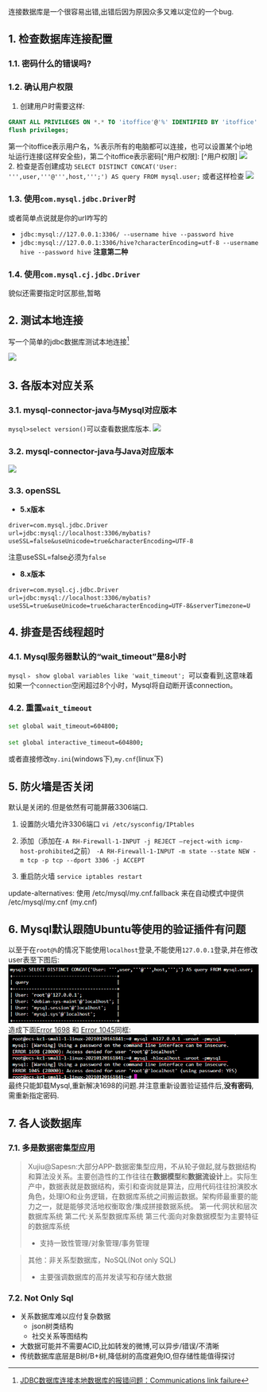 连接数据库是一个很容易出错,出错后因为原因众多又难以定位的一个bug.

## 1. 检查数据库连接配置 

### 1.1. 密码什么的错误吗?
### 1.2. 确认用户权限
1. 创建用户时需要这样:
```sql
GRANT ALL PRIVILEGES ON *.* TO 'itoffice'@'%' IDENTIFIED BY 'itoffice' WITH GRANT OPTION;
flush privileges;
```
第一个itoffice表示用户名，%表示所有的电脑都可以连接，也可以设置某个ip地址运行连接(这样安全些)，第二个itoffice表示密码[^用户权限]:
[^用户权限]
![](https://gitee.com/istarwyh/images/raw/master/1592828559_20200622065304296_3467.png)  
2. 检查是否创建成功
`SELECT DISTINCT CONCAT('User: ''',user,'''@''',host,''';') AS query FROM mysql.user;`
或者这样检查
![](https://gitee.com/istarwyh/images/raw/master/1592828560_20200622123559120_11222.png)
### 1.3. 使用`com.mysql.jdbc.Driver`时
或者简单点说就是你的url咋写的
- `jdbc:mysql://127.0.0.1:3306/ --username hive --password hive`
- `jdbc:mysql://127.0.0.1:3306/hive?characterEncoding=utf-8 --username hive --password hive`
**注意第二种**
### 1.4. 使用`com.mysql.cj.jdbc.Driver`
貌似还需要指定时区那些,暂略
## 2. 测试本地连接
写一个简单的jdbc数据库测试本地连接[^测试本地连接]
[^测试本地连接]:[JDBC数据库连接本地数据库的报错问题：Communications link failure](https://blog.csdn.net/qq_41907816/article/details/89104699?utm_medium=distribute.pc_relevant_t0.none-task-blog-BlogCommendFromMachineLearnPai2-1.nonecase&depth_1-utm_source=distribute.pc_relevant_t0.none-task-blog-BlogCommendFromMachineLearnPai2-1.nonecase)

![](https://gitee.com/istarwyh/images/raw/master/1592828557_20200622063755308_23608.png)

## 3. 各版本对应关系
### 3.1. mysql-connector-java与Mysql对应版本
`mysql>select version()`可以查看数据库版本.
![](https://gitee.com/istarwyh/images/raw/master/1592828557_20200622063549719_10920.png)
### 3.2. mysql-connector-java与Java对应版本
![](https://gitee.com/istarwyh/images/raw/master/1592828557_20200622063659410_2684.png)
### 3.3. openSSL
- **5.x版本**
```properties
driver=com.mysql.jdbc.Driver
url=jdbc:mysql://localhost:3306/mybatis?useSSL=false&useUnicode=true&characterEncoding=UTF-8
```
注意useSSL=false必须为`false`

- **8.x版本**
```properties
driver=com.mysql.cj.jdbc.Driver
url=jdbc:mysql://localhost:3306/mybatis?useSSL=true&useUnicode=true&characterEncoding=UTF-8&serverTimezone=U
```
## 4. 排查是否线程超时
### 4.1. Mysql服务器默认的“wait_timeout”是8小时
`mysql﹥ show global variables like 'wait_timeout'; `可以查看到,这意味着如果一个`connection`空闲超过8个小时，Mysql将自动断开该connection。

### 4.2. 重置`wait_timeout`
```sh
set global wait_timeout=604800; 

set global interactive_timeout=604800;
```

或者直接修改`my.ini`(windows下),`my.cnf`(linux下)
## 5. 防火墙是否关闭
默认是关闭的.但是依然有可能屏蔽3306端口.

1. 设置防火墙允许3306端口
`vi /etc/sysconfig/IPtables`
2. 添加（添加在`-A RH-Firewall-1-INPUT -j REJECT –reject-with icmp-host-prohibited`之前）
`-A RH-Firewall-1-INPUT -m state --state NEW -m tcp -p tcp --dport 3306 -j ACCEPT`


3. 重启防火墙
`service iptables restart`

update-alternatives: 使用 /etc/mysql/my.cnf.fallback 来在自动模式中提供 /etc/mysql/my.cnf (my.cnf)
## 6. Mysql默认跟随Ubuntu等使用的验证插件有问题
以至于在`root@%`的情况下能使用`localhost`登录,不能使用`127.0.0.1`登录,并在修改user表至下图后:
![](_v_images/20210124180250907_31089.png)
造成下面[Error 1698](https://stackoverflow.com/questions/39281594/error-1698-28000-access-denied-for-user-rootlocalhost) 和 [Error 1045](https://stackoverflow.com/questions/21944936/error-1045-28000-access-denied-for-user-rootlocalhost-using-password-y/42967789#42967789)同框:
![](_v_images/20210124180040702_31026.png)
最终只能卸载Mysql,重新解决1698的问题.并注意重新设置验证插件后,**没有密码**,需重新指定密码.

## 7. 各人谈数据库
### 7.1. 多是数据密集型应用
>Xujiu@Sapesn:大部分APP-数据密集型应用，不从轮子做起,就与数据结构和算法没关系。主要创造性的工作往往在**数据模型**和**数据流设计**上。实际生产中，数据表就是数据结构，索引和查询就是算法，应用代码往往扮演胶水角色，处理IO和业务逻辑，在数据库系统之间搬运数据。架构师最重要的能力之一，就是能够灵活地权衡取舍/集成拼接数据系统。
第一代:网状和层次数据库系统
第二代:关系型数据库系统
第三代:面向对象数据模型为主要特征的数据库系统
>- 支持一致性管理/对象管理/事务管理

>其他：非关系型数据库，NoSQL(Not only SQL)
>- 主要强调数据库的高并发读写和存储大数据
### 7.2. Not Only Sql
- 关系数据库难以应付复杂数据
    - json树类结构
    - 社交关系等图结构
- 大数据可能并不需要ACID,比如转发的微博,可以异步/错误/不清晰
- 传统数据库底层是B树/B+树,降低树的高度避免IO,但存储性能值得探讨